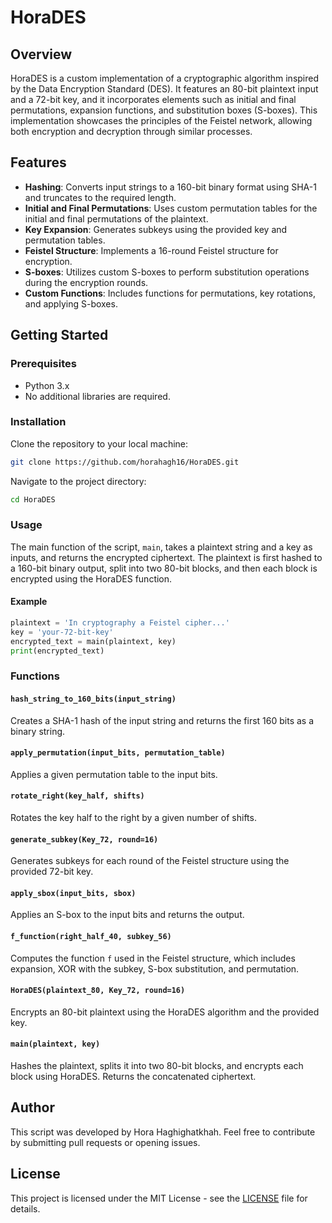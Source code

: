# HoraDES

## Overview
HoraDES is a custom implementation of a cryptographic algorithm inspired by the Data Encryption Standard (DES). It features an 80-bit plaintext input and a 72-bit key, and it incorporates elements such as initial and final permutations, expansion functions, and substitution boxes (S-boxes). This implementation showcases the principles of the Feistel network, allowing both encryption and decryption through similar processes.

## Features
- **Hashing**: Converts input strings to a 160-bit binary format using SHA-1 and truncates to the required length.
- **Initial and Final Permutations**: Uses custom permutation tables for the initial and final permutations of the plaintext.
- **Key Expansion**: Generates subkeys using the provided key and permutation tables.
- **Feistel Structure**: Implements a 16-round Feistel structure for encryption.
- **S-boxes**: Utilizes custom S-boxes to perform substitution operations during the encryption rounds.
- **Custom Functions**: Includes functions for permutations, key rotations, and applying S-boxes.

## Getting Started

### Prerequisites
- Python 3.x
- No additional libraries are required.

### Installation
Clone the repository to your local machine:
```sh
git clone https://github.com/horahagh16/HoraDES.git
```
Navigate to the project directory:
```sh
cd HoraDES
```

### Usage
The main function of the script, `main`, takes a plaintext string and a key as inputs, and returns the encrypted ciphertext. The plaintext is first hashed to a 160-bit binary output, split into two 80-bit blocks, and then each block is encrypted using the HoraDES function.

#### Example
```python
plaintext = 'In cryptography a Feistel cipher...'
key = 'your-72-bit-key'
encrypted_text = main(plaintext, key)
print(encrypted_text)
```

### Functions

#### `hash_string_to_160_bits(input_string)`
Creates a SHA-1 hash of the input string and returns the first 160 bits as a binary string.

#### `apply_permutation(input_bits, permutation_table)`
Applies a given permutation table to the input bits.

#### `rotate_right(key_half, shifts)`
Rotates the key half to the right by a given number of shifts.

#### `generate_subkey(Key_72, round=16)`
Generates subkeys for each round of the Feistel structure using the provided 72-bit key.

#### `apply_sbox(input_bits, sbox)`
Applies an S-box to the input bits and returns the output.

#### `f_function(right_half_40, subkey_56)`
Computes the function `f` used in the Feistel structure, which includes expansion, XOR with the subkey, S-box substitution, and permutation.

#### `HoraDES(plaintext_80, Key_72, round=16)`
Encrypts an 80-bit plaintext using the HoraDES algorithm and the provided key.

#### `main(plaintext, key)`
Hashes the plaintext, splits it into two 80-bit blocks, and encrypts each block using HoraDES. Returns the concatenated ciphertext.

## Author
This script was developed by Hora Haghighatkhah. Feel free to contribute by submitting pull requests or opening issues.

## License
This project is licensed under the MIT License - see the [LICENSE](LICENSE) file for details.
